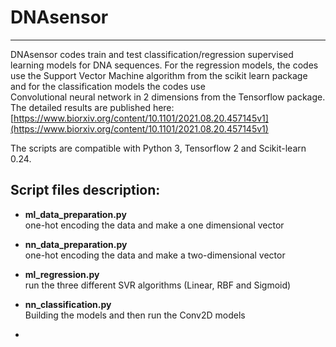 # DNAsensor
___
DNAsensor codes train and test classification/regression supervised learning models for DNA sequences. For the regression models, 
the codes use the Support Vector Machine algorithm from the scikit learn package and for the classification models the codes use  
Convolutional neural network in 2 dimensions from the Tensorflow package. The detailed results are published here: [https://www.biorxiv.org/content/10.1101/2021.08.20.457145v1](https://www.biorxiv.org/content/10.1101/2021.08.20.457145v1)

The scripts are compatible with Python 3, Tensorflow 2 and Scikit-learn 0.24.

## Script files description:

* **ml_data_preparation.py** </br>
    one-hot encoding the data and make a one dimensional vector

* **nn_data_preparation.py** </br>
    one-hot encoding the data and make a two-dimensional vector

* **ml_regression.py** </br>
    run the three different SVR algorithms (Linear, RBF and Sigmoid)

* **nn_classification.py** </br>
    Building the models and then run the Conv2D models

*

